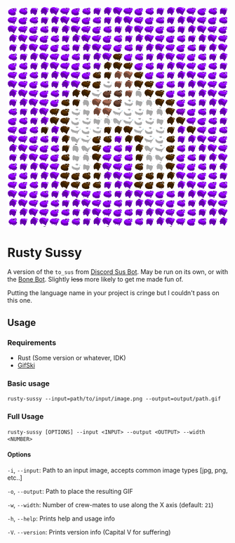 <div align="center">
  <img src="extras/preview.gif" alt="GIF of the Dogghouse logo sussed">
</div>

# Rusty Sussy
A version of the `to_sus` from [Discord Sus Bot](https://github.com/eeibevan/discord-sus-bot).
May be run on its own, or with the [Bone Bot](https://github.com/The-Dogghouse/bone-bot).
Slightly ~~less~~ more likely to get me made fun of.

Putting the language name in your project is cringe
but I couldn't pass on this one.

## Usage
### Requirements
* Rust (Some version or whatever, IDK)
* [GifSki](https://gif.ski/)

### Basic usage
```shell
rusty-sussy --input=path/to/input/image.png --output=output/path.gif
```

### Full Usage
```shell
rusty-sussy [OPTIONS] --input <INPUT> --output <OUTPUT> --width <NUMBER>
```

#### Options
`-i`, `--input`: Path to an input image, accepts common image types [jpg, png, etc..]

`-o`, `--output`: Path to place the resulting GIF

`-w`, `--width`: Number of crew-mates to use along the X axis (default: `21`)

`-h`, `--help`: Prints help and usage info

`-V`. `--version`: Prints version info (Capital V for suffering)